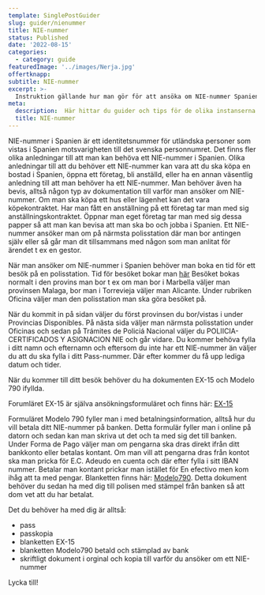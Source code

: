```yaml
---
template: SinglePostGuider
slug: guider/nienummer
title: NIE-nummer 
status: Published
date: '2022-08-15'
categories:
  - category: guide
featuredImage: '../images/Nerja.jpg'
offertknapp: 
subtitle: NIE-nummer
excerpt: >-
  Instruktion gällande hur man gör för att ansöka om NIE-nummer Spanien
meta:
  description:  Här hittar du guider och tips för de olika instanserna du kan behöva besöka 
  title: NIE-nummer
---
```



NIE-nummer i Spanien är ett identitetsnummer för utländska personer som vistas i Spanien motsvarigheten till det svenska personnumret. Det finns fler olika anledningar till att man kan behöva ett NIE-nummer i Spanien. Olika anledningar till att du behöver ett NIE-nummer kan vara att du ska köpa en bostad i Spanien, öppna ett företag, bli anställd, eller ha en annan väsentlig anledning till att man behöver ha ett NIE-nummer. Man behöver även ha bevis, alltså någon typ av dokumentation till varför man ansöker om NIE-nummer. Om man ska köpa ett hus eller lägenhet kan det vara köpekontraktet. Har man fått en anställning på ett företag tar man med sig anställningskontraktet. Öppnar man eget företag tar man med sig dessa papper så att man kan bevisa att man ska bo och jobba i Spanien. Ett NIE-nummer ansöker man om på närmsta polisstation där man bor antingen själv eller så går man dit tillsammans med någon som man anlitat för ärendet t ex en gestor.

När man ansöker om NIE-nummer i Spanien behöver man boka en tid för ett besök på en polisstation. Tid för besöket bokar man <a href="https://icp.administracionelectronica.gob.es/icpco/index.html" target="_blank" ref="nofollow">här</a> Besöket bokas normalt i den provins man bor t ex om man bor i Marbella väljer man provinsen Malaga, bor man i Torrevieja väljer man Alicante. Under rubriken Oficina väljer man den polisstation man ska göra besöket på. 

När du kommit in på sidan väljer du först provinsen du bor/vistas i under Provincias Disponibles. På nästa sida väljer man närmsta polisstation under Oficinas och sedan på Trámites de Policiá Nacional väljer du POLIICIA-CERTIFICADOS Y ASIGNACION NIE och går vidare. Du kommer behöva fylla i ditt namn och efternamn och eftersom du inte har ett NIE-nummer än väljer du att du ska fylla i ditt Pass-nummer.
Där efter kommer du få upp lediga datum och tider. 

När du kommer till ditt besök behöver du ha dokumenten EX-15 och Modelo 790 ifyllda. 

Forumläret EX-15 är själva ansökningsformuläret och finns här: <a href="https://www.inclusion.gob.es/documents/410169/2156469/15-Formulario_NIE_y_certificados.pdf" target="_blank" ref="nofollow">EX-15</a>

Formuläret Modelo 790 fyller man i med betalningsinformation, alltså hur du vill betala ditt NIE-nummer på banken. Detta formulär fyller man i online på datorn och sedan kan man skriva ut det och ta med sig det till banken. Under Forma de Pago väljer man om pengarna ska dras direkt ifrån ditt bankkonto eller betalas kontant. Om man vill att pengarna dras från kontot ska man pricka för E.C. Adeudo en cuenta och där efter fylla i sitt IBAN nummer. Betalar man kontant prickar man istället för En efectivo men kom ihåg att ta med pengar. Blanketten finns här: <a href="https://sede.policia.gob.es:38089/Tasa790_012/ImpresoRellenar" target="_blank" ref="nofollow">Modelo790</a>. Detta dokument behöver du sedan ha med dig till polisen med stämpel från banken så att dom vet att du har betalat.

Det du behöver ha med dig är alltså:
- pass
- passkopia 
- blanketten EX-15 
- blanketten Modelo790 betald och stämplad av bank  
- skriftligt dokument i orginal och kopia till varför du ansöker om ett NIE-nummer

Lycka till!




